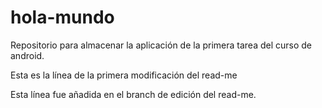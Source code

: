 # hola-mundo
Repositorio para almacenar la aplicación de la primera tarea del curso de android. 

Esta es la línea de la primera modificación del read-me

Esta línea fue añadida en el branch de edición del read-me.

